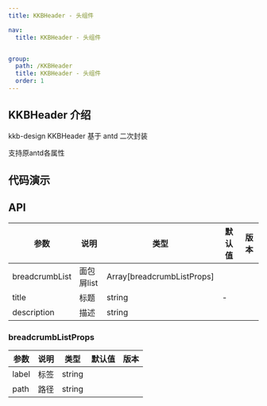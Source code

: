 ```yaml
---
title: KKBHeader - 头组件

nav:
  title: KKBHeader - 头组件


group:
  path: /KKBHeader
  title: KKBHeader - 头组件
  order: 1
---
```


## KKBHeader 介绍

<p>kkb-design KKBHeader 基于 antd 二次封装</p>
<p>支持原antd各属性</p>

## 代码演示
<code src='./demo/index' title='案例' desc='综合使用'></code>

## API

| 参数           | 说明                  | 类型     | 默认值      | 版本  |
| -------------- | -------------------- | -------- | --------- | ---- |
| breadcrumbList |面包屑list    | Array[breadcrumbListProps] |      |
| title |标题| string|   -   |
| description |描述| string|      | |

### breadcrumbListProps

| 参数           | 说明                  | 类型     | 默认值      | 版本  |
| -------------- | -------------------- | -------- | --------- | ---- |
| label |标签| string|      | 
| path |路径| string|      | 
